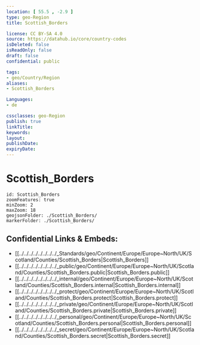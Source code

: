 ```yaml
---
location: [ 55.5 , -2.9 ] 
type: geo-Region
title: Scottish_Borders

license: CC BY-SA 4.0
source: https://datahub.io/core/country-codes
isDeleted: false
isReadOnly: false
draft: false
confidential: public

tags:
- geo/Country/Region
aliases:
- Scottish_Borders

Languages:
- de

cssclasses: geo-Region
publish: true
linkTitle: 
keywords: 
layout: 
publishDate: 
expiryDate: 
---
```


# Scottish_Borders

```leaflet
id: Scottish_Borders
zoomFeatures: true 
minZoom: 2 
maxZoom: 18
geojsonFolder: ./Scottish_Borders/
markerFolder: ./Scottish_Borders/
```


## Confidential Links & Embeds: 
- [[../../../../../../../../_Standards/geo/Continent/Europe/Europe~North/UK/Scotland/Counties/Scottish_Borders|Scottish_Borders]] 
- [[../../../../../../../../_public/geo/Continent/Europe/Europe~North/UK/Scotland/Counties/Scottish_Borders.public|Scottish_Borders.public]] 
- [[../../../../../../../../_internal/geo/Continent/Europe/Europe~North/UK/Scotland/Counties/Scottish_Borders.internal|Scottish_Borders.internal]] 
- [[../../../../../../../../_protect/geo/Continent/Europe/Europe~North/UK/Scotland/Counties/Scottish_Borders.protect|Scottish_Borders.protect]] 
- [[../../../../../../../../_private/geo/Continent/Europe/Europe~North/UK/Scotland/Counties/Scottish_Borders.private|Scottish_Borders.private]] 
- [[../../../../../../../../_personal/geo/Continent/Europe/Europe~North/UK/Scotland/Counties/Scottish_Borders.personal|Scottish_Borders.personal]] 
- [[../../../../../../../../_secret/geo/Continent/Europe/Europe~North/UK/Scotland/Counties/Scottish_Borders.secret|Scottish_Borders.secret]] 

